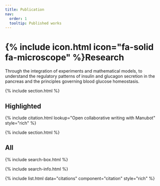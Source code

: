 ```yaml
---
title: Publication
nav:
  order: 1
  tooltip: Published works
---
```


# {% include icon.html icon="fa-solid fa-microscope" %}Research
Through the integration of experiments and mathematical models, to understand the regulatory patterns of insulin and glucagon secretion in the pancreas and the principles governing blood glucose homeostasis.

{% include section.html %}

## Highlighted

{% include citation.html lookup="Open collaborative writing with Manubot" style="rich" %}

{% include section.html %}

## All

{% include search-box.html %}

{% include search-info.html %}

{% include list.html data="citations" component="citation" style="rich" %}
